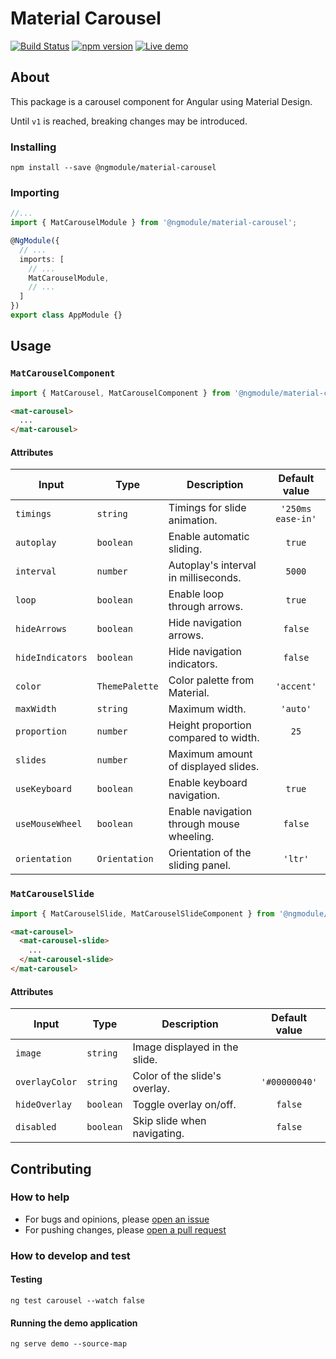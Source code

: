 # Material Carousel
[![Build Status](https://travis-ci.org/gbrlsnchs/material2-carousel.svg?branch=master)](https://travis-ci.org/gbrlsnchs/material2-carousel)
[![npm version](https://badge.fury.io/js/%40ngmodule%2Fmaterial-carousel.svg)](https://badge.fury.io/js/%40ngmodule%2Fmaterial-carousel)
[![Live demo](https://img.shields.io/badge/demo-page-blue.svg)](https://gbrlsnchs.github.io/material2-carousel/)

## About
This package is a carousel component for Angular using Material Design.

Until `v1` is reached, breaking changes may be introduced.

### Installing
`npm install --save @ngmodule/material-carousel`

### Importing
```typescript
//...
import { MatCarouselModule } from '@ngmodule/material-carousel';

@NgModule({
  // ...
  imports: [
    // ...
    MatCarouselModule,
    // ...
  ]
})
export class AppModule {}
```

## Usage
### `MatCarouselComponent`
```typescript
import { MatCarousel, MatCarouselComponent } from '@ngmodule/material-carousel';
```
```html
<mat-carousel>
  ...
</mat-carousel>
```
#### Attributes
| Input            |  Type          | Description                               | Default value     |
| ---------------- | -------------- | ----------------------------------------- | :---------------: |
| `timings`        | `string`       | Timings for slide animation.              | `'250ms ease-in'` |
| `autoplay`       | `boolean`      | Enable automatic sliding.                 | `true`            |
| `interval`       | `number`       | Autoplay's interval in milliseconds.      | `5000`            |
| `loop`           | `boolean`      | Enable loop through arrows.               | `true`            |
| `hideArrows`     | `boolean`      | Hide navigation arrows.                   | `false`           |
| `hideIndicators` | `boolean`      | Hide navigation indicators.               | `false`           |
| `color`          | `ThemePalette` | Color palette from Material.              | `'accent'`        |
| `maxWidth`       | `string`       | Maximum width.                            | `'auto'`          |
| `proportion`     | `number`       | Height proportion compared to width.      | `25`              |
| `slides`         | `number`       | Maximum amount of displayed slides.       |                   |
| `useKeyboard`    | `boolean`      | Enable keyboard navigation.               | `true`            |
| `useMouseWheel`  | `boolean`      | Enable navigation through mouse wheeling. | `false`           |
| `orientation`    | `Orientation`  | Orientation of the sliding panel.         | `'ltr'`           |

### `MatCarouselSlide`
```typescript
import { MatCarouselSlide, MatCarouselSlideComponent } from '@ngmodule/material-carousel';
```
```html
<mat-carousel>
  <mat-carousel-slide>
    ...
  </mat-carousel-slide>
</mat-carousel>
```
#### Attributes
| Input          | Type      | Description                   | Default value |
| -------------- | --------- | ----------------------------- | :-----------: |
| `image`        | `string`  | Image displayed in the slide. |               |
| `overlayColor` | `string`  | Color of the slide's overlay. | `'#00000040'` |
| `hideOverlay`  | `boolean` | Toggle overlay on/off.        | `false`       |
| `disabled`     | `boolean` | Skip slide when navigating.   | `false`       |

## Contributing
### How to help
- For bugs and opinions, please [open an issue](https://github.com/gbrlsnchs/material2-carousel/issues/new)
- For pushing changes, please [open a pull request](https://github.com/gbrlsnchs/material2-carousel/compare)

### How to develop and test
#### Testing
`ng test carousel --watch false`
#### Running the demo application
`ng serve demo --source-map`
